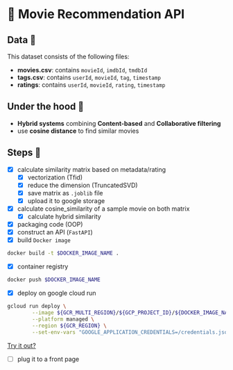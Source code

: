# :movie_camera: Movie Recommendation API

## Data :open_file_folder:
This dataset consists of the following files:
- **movies.csv**: contains `movieId`, `imdbId`, `tmdbId`
- **tags.csv**: contains `userId`, `movieId`, `tag`, `timestamp`
- **ratings**: contains `userId`, `movieId`, `rating`, `timestamp`


## Under the hood :tophat:
- **Hybrid systems** combining **Content-based** and **Collaborative filtering**
- use **cosine distance** to find similar movies

## Steps :pencil:
- [x] calculate similarity matrix based on metadata/rating
    - [x] vectorization (Tfid)
    - [x] reduce the dimension (TruncatedSVD)
    - [x] save matrix as `.joblib` file
    - [x] upload it to google storage
- [x] calculate cosine_similarity of a sample movie on both matrix
    - [x] calculate hybrid similarity
- [x] packaging code (OOP)
- [x] construct an API (`FastAPI`)
- [x] build `Docker image`
```bash
docker build -t $DOCKER_IMAGE_NAME .
```
- [x] container registry
```bash
docker push $DOCKER_IMAGE_NAME
```
- [x] deploy on google cloud run
```bash
gcloud run deploy \
		--image ${GCR_MULTI_REGION}/${GCP_PROJECT_ID}/${DOCKER_IMAGE_NAME} \
		--platform managed \
		--region ${GCR_REGION} \
		--set-env-vars "GOOGLE_APPLICATION_CREDENTIALS=/credentials.json"

```
[Try it out?](https://movie-recommender-5i6qxbf74a-ez.a.run.app/docs)
- [ ] plug it to a front page

